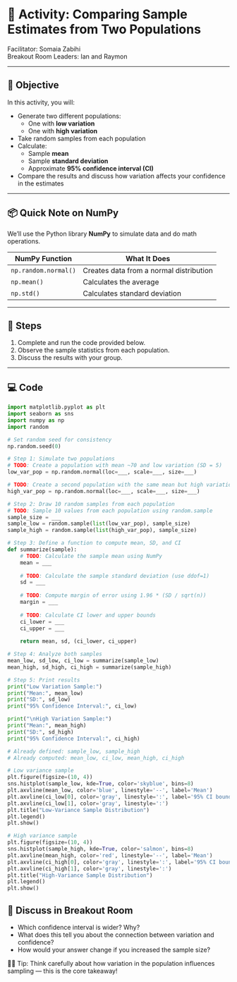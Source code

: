 # 🎲 Activity: Comparing Sample Estimates from Two Populations
Facilitator: Somaia Zabihi  
Breakout Room Leaders: Ian and Raymon

---

## 🎯 Objective

In this activity, you will:

- Generate two different populations:
  - One with **low variation**
  - One with **high variation**
- Take random samples from each population
- Calculate:
  - Sample **mean**
  - Sample **standard deviation**
  - Approximate **95% confidence interval (CI)**
- Compare the results and discuss how variation affects your confidence in the estimates

---

## 📦 Quick Note on NumPy

We’ll use the Python library **NumPy** to simulate data and do math operations.

| NumPy Function       | What It Does                         |
|----------------------|---------------------------------------|
| `np.random.normal()` | Creates data from a normal distribution |
| `np.mean()`          | Calculates the average                |
| `np.std()`           | Calculates standard deviation         |

---

## 🧪 Steps

1. Complete and run the code provided below.
2. Observe the sample statistics from each population.
3. Discuss the results with your group.

---

## 💻 Code

```python
import matplotlib.pyplot as plt
import seaborn as sns
import numpy as np
import random

# Set random seed for consistency
np.random.seed(0)

# Step 1: Simulate two populations
# TODO: Create a population with mean ~70 and low variation (SD = 5)
low_var_pop = np.random.normal(loc=___, scale=___, size=___)

# TODO: Create a second population with the same mean but high variation (SD = 20)
high_var_pop = np.random.normal(loc=___, scale=___, size=___)

# Step 2: Draw 10 random samples from each population
# TODO: Sample 10 values from each population using random.sample
sample_size = ___
sample_low = random.sample(list(low_var_pop), sample_size)
sample_high = random.sample(list(high_var_pop), sample_size)

# Step 3: Define a function to compute mean, SD, and CI
def summarize(sample):
    # TODO: Calculate the sample mean using NumPy
    mean = ___
    
    # TODO: Calculate the sample standard deviation (use ddof=1)
    sd = ___
    
    # TODO: Compute margin of error using 1.96 * (SD / sqrt(n))
    margin = ___
    
    # TODO: Calculate CI lower and upper bounds
    ci_lower = ___
    ci_upper = ___
    
    return mean, sd, (ci_lower, ci_upper)

# Step 4: Analyze both samples
mean_low, sd_low, ci_low = summarize(sample_low)
mean_high, sd_high, ci_high = summarize(sample_high)

# Step 5: Print results
print("Low Variation Sample:")
print("Mean:", mean_low)
print("SD:", sd_low)
print("95% Confidence Interval:", ci_low)

print("\nHigh Variation Sample:")
print("Mean:", mean_high)
print("SD:", sd_high)
print("95% Confidence Interval:", ci_high)

# Already defined: sample_low, sample_high
# Already computed: mean_low, ci_low, mean_high, ci_high

# Low variance sample
plt.figure(figsize=(10, 4))
sns.histplot(sample_low, kde=True, color='skyblue', bins=8)
plt.axvline(mean_low, color='blue', linestyle='--', label='Mean')
plt.axvline(ci_low[0], color='gray', linestyle=':', label='95% CI bounds')
plt.axvline(ci_low[1], color='gray', linestyle=':')
plt.title("Low-Variance Sample Distribution")
plt.legend()
plt.show()

# High variance sample
plt.figure(figsize=(10, 4))
sns.histplot(sample_high, kde=True, color='salmon', bins=8)
plt.axvline(mean_high, color='red', linestyle='--', label='Mean')
plt.axvline(ci_high[0], color='gray', linestyle=':', label='95% CI bounds')
plt.axvline(ci_high[1], color='gray', linestyle=':')
plt.title("High-Variance Sample Distribution")
plt.legend()
plt.show()

```
## 💬 Discuss in Breakout Room

- Which confidence interval is wider? Why?
- What does this tell you about the connection between variation and confidence?
- How would your answer change if you increased the sample size?

👩‍🏫 Tip: Think carefully about how variation in the population influences sampling — this is the core takeaway!
